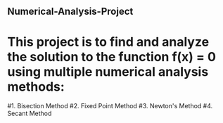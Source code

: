 ## Numerical-Analysis-Project
# This project is to find and analyze the solution to the function f(x) = 0 using multiple numerical analysis methods:
#1. Bisection Method
#2. Fixed Point Method
#3. Newton's Method
#4. Secant Method
